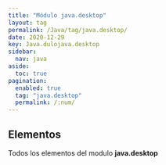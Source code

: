 ```yaml
---
title: "Módulo java.desktop"
layout: tag
permalink: /Java/tag/java.desktop/
date: 2020-12-29
key: Java.dulojava.desktop
sidebar: 
  nav: java
aside: 
  toc: true
pagination: 
  enabled: true
  tag: "java.desktop"
  permalink: /:num/
---
```


<h2>Elementos</h2>
Todos los elementos del modulo <strong>java.desktop</strong>
